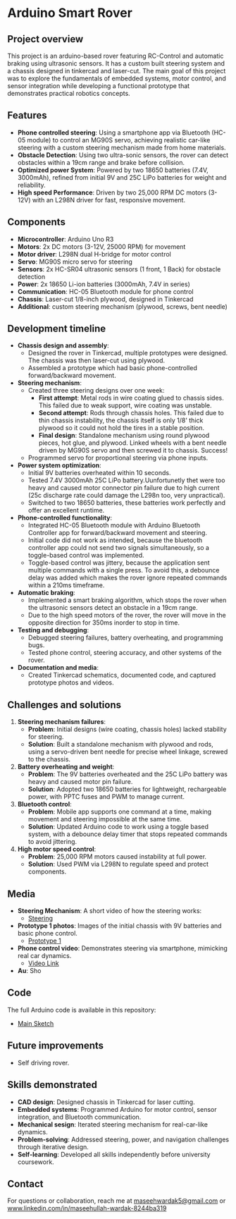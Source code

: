 # Arduino Smart Rover

## Project overview
This project is an arduino-based rover featuring RC-Control and automatic braking using ultrasonic sensors. It has a custom built steering system and a chassis designed in tinkercad and laser-cut. The main goal of this project was to explore the fundamentals of embedded systems, motor control, and sensor integration while developing a functional prototype that demonstrates practical robotics concepts.

## Features
- **Phone controlled steering**: Using a smartphone app via Bluetooth (HC-05 module) to control an MG90S servo, achieving realistic car-like steering with a custom steering mechanism made from home materials.
- **Obstacle Detection**: Using two ultra-sonic sensors, the rover can detect obstacles within a 19cm range and brake before collision.
- **Optimized power System**: Powered by two 18650 batteries (7.4V, 3000mAh), refined from initial 9V and 25C LiPo batteries for weight and reliability.
- **High speed Performance**: Driven by two 25,000 RPM DC motors (3-12V) with an L298N driver for fast, responsive movement.

## Components
- **Microcontroller**: Arduino Uno R3
- **Motors**: 2x DC motors (3-12V, 25000 RPM) for movement
- **Motor driver**: L298N dual H-bridge for motor control
- **Servo**: MG90S micro servo for steering
- **Sensors**: 2x HC-SR04 ultrasonic sensors (1 front, 1 Back) for obstacle detection
- **Power**: 2x 18650 Li-ion batteries (3000mAh, 7.4V in series)
- **Communication**: HC-05 Bluetooth module for phone control
- **Chassis**: Laser-cut 1/8-inch plywood, designed in Tinkercad
- **Additional**: custom steering mechanism (plywood, screws, bent needle)

## Development timeline
- **Chassis design and assembly**:
  - Designed the rover in Tinkercad, multiple prototypes were designed. The chassis was then laser-cut using plywood.
  - Assembled a prototype which had basic phone-controlled forward/backward movement.
- **Steering mechanism**:
  - Created three steering designs over one week:
    - **First attempt**: Metal rods in wire coating glued to chassis sides. This failed due to weak support, wire coating was unstable.
    - **Second attempt**: Rods through chassis holes. This failed due to thin chassis instability, the chassis itself is only 1/8' thick plywood so it could not hold the tires in a stable position.
    - **Final design**: Standalone mechanism using round plywood pieces, hot glue, and plywood. Linked wheels with a bent needle driven by MG90S servo and then screwed it to chassis. Success!
  - Programmed servo for proportional steering via phone inputs.
- **Power system optimization**:
  - Initial 9V batteries overheated within 10 seconds.
  - Tested 7.4V 3000mAh 25C LiPo battery.Uunfortunetly thet were too heavy and caused motor connector pin failure due to high current (25c discharge rate could damage the L298n too, very unpractical).
  - Switched to two 18650 batteries, these batteries work perfectly and offer an excellent runtime.
- **Phone-controlled functionality**:
  - Integrated HC-05 Bluetooth module with Arduino Bluetooth Controller app for forward/backward movement and steering.
  - Initial code did not work as intended, because the bluetooth controller app could not send two signals simultaneously, so a toggle-based control was implemented.
  - Toggle-based control was jittery, because the application sent multiple commands with a single press. To avoid this, a debounce delay was added which makes the rover ignore repeated commands within a 210ms timeframe.
- **Automatic braking**:
  - Implemented a smart braking algorithm, which stops the rover when the ultrasonic sensors detect an obstacle in a 19cm range.
  - Due to the high speed motors of the rover, the rover will move in the opposite direction for 350ms inorder to stop in time.
- **Testing and debugging**:
  - Debugged steering failures, battery overheating, and programming bugs.
  - Tested phone control, steering accuracy, and other systems of the rover.
- **Documentation and media**:
  - Created Tinkercad schematics, documented code, and captured prototype photos and videos.

## Challenges and solutions
1. **Steering mechanism failures**:
   - **Problem**: Initial designs (wire coating, chassis holes) lacked stability for steering.
   - **Solution**: Built a standalone mechanism with plywood and rods, using a servo-driven bent needle for precise wheel linkage, screwed to the chassis.
2. **Battery overheating and weight**:
   - **Problem**: The 9V batteries overheated and the 25C LiPo battery was heavy and caused motor pin failure.
   - **Solution**: Adopted two 18650 batteries for lightweight, rechargeable power, with PPTC fuses and PWM to manage current.
3. **Bluetooth control**:
   - **Problem**: Mobile app supports one command at a time, making movement and steering impossible at the same time.
   - **Solution**: Updated Arduino code to work using a toggle based system, with a debounce delay timer that stops repeated commands to avoid jittering.
4. **High motor speed control**:
   - **Problem**: 25,000 RPM motors caused instability at full power.
   - **Solution**: Used PWM via L298N to regulate speed and protect components.

## Media
- **Steering Mechanism**: A short video of how the steering works:
  - [Steering](https://youtu.be/WgILMfuBC3A)
- **Prototype 1 photos**: Images of the initial chassis with 9V batteries and basic phone control.
  - [Prototype 1](media)
- **Phone control video**: Demonstrates steering via smartphone, mimicking real car dynamics.
  - [Video Link](https://youtube.com/phone-control-video)
- **Au**: Sho

## Code
The full Arduino code is available in this repository:
- [Main Sketch](https://github.com/MaseeWardak/arduino-rover/blob/main/arduino_rover.ino)

## Future improvements
- Self driving rover.

## Skills demonstrated
- **CAD design**: Designed chassis in Tinkercad for laser cutting.
- **Embedded systems**: Programmed Arduino for motor control, sensor integration, and Bluetooth communication.
- **Mechanical sesign**: Iterated steering mechanism for real-car-like dynamics.
- **Problem-solving**: Addressed steering, power, and navigation challenges through iterative design.
- **Self-learning**: Developed all skills independently before university coursework.

## Contact
For questions or collaboration, reach me at maseehwardak5@gmail.com or www.linkedin.com/in/maseehullah-wardak-8244ba319
